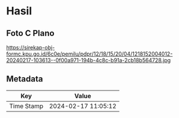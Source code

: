 # Hasil

## Foto C Plano

https://sirekap-obj-formc.kpu.go.id/6c0e/pemilu/pdpr/12/18/15/20/04/1218152004012-20240217-103613--0f00a971-194b-4c8c-b91a-2cb18b564728.jpg


## Metadata

| Key        | Value               |
| ---------- | ------------------- |
| Time Stamp | 2024-02-17 11:05:12 |



